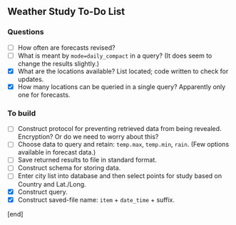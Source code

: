 ## Weather Study To-Do List   
     
### Questions                 
     
- [ ] How often are forecasts revised?
- [ ] What is meant by `mode=daily_compact` in a query? (It does seem to change the results slightly.)
- [x] What are the locations available? List located; code written to check for updates.
- [x] How many locations can be queried in a single query? Apparently only one for forecasts.

### To build                  

- [ ] Construct protocol for preventing retrieved data from being revealed. Encryption? Or do we need to worry about this?
- [ ] Choose data to query and retain: `temp.max`, `temp.min`, `rain`. (Few options available in forecast data.)
- [ ] Save returned results to file in standard format.
- [ ] Construct schema for storing data.
- [ ] Enter city list into database and then select points for study based on Country and Lat./Long.
- [x] Construct query.
- [x] Construct saved-file name: `item` + `date_time` + suffix.

[end]